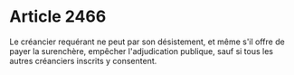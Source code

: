 # Article 2466

Le créancier requérant ne peut par son désistement, et même s'il offre de payer la surenchère, empêcher l'adjudication publique, sauf si tous les autres créanciers inscrits y consentent.
